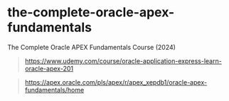 # the-complete-oracle-apex-fundamentals
The Complete Oracle APEX Fundamentals Course (2024)

> https://www.udemy.com/course/oracle-application-express-learn-oracle-apex-201

> https://apex.oracle.com/pls/apex/r/apex_xepdb1/oracle-apex-fundamentals/home